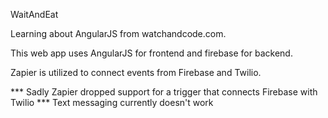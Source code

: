 WaitAndEat

Learning about AngularJS from watchandcode.com.

This web app uses AngularJS for frontend and firebase for backend.

Zapier is utilized to connect events from Firebase and Twilio.

*** Sadly Zapier dropped support for a trigger that connects Firebase with Twilio
*** Text messaging currently doesn't work